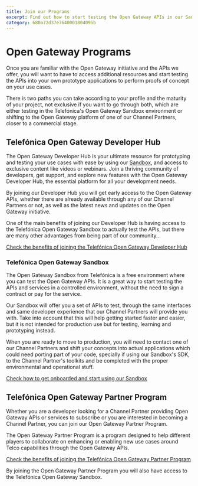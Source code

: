 ```yaml
---
title: Join our Programs
excerpt: Find out how to start testing the Open Gateway APIs in our Sandbox or go commercial with one of our Channel Partners
category: 680a72d37e7640001804095b
---
```


# Open Gateway Programs 

Once you are familiar with the Open Gateway initiative and the APIs we offer, you will want to have to access additional resources and start testing the APIs into your own prototype applications to perform proofs of concept on your use cases.

There is two paths you can take according to your profile and the maturity of your project, not exclusive if you want to go through both, which are either testing in the Telefónica's Open Gateway Sandbox environment or shifting to the Open Gateway platform of one of our Channel Partners, closer to a commercial stage.

## Telefónica Open Gateway Developer Hub

The Open Gateway Developer Hub is your ultimate resource for prototyping and testing your use cases with ease by using our [Sandbox](/docs/sandbox), and access to exclusive content like videos or webinars. Join a thriving community of developers, get support, and explore new features with the Open Gateway Developer Hub, the essential platform for all your development needs.

By joining our Developer Hub you will get early access to the Open Gateway APIs, whether there are already available through any of our Channel Partners or not, as well as the latest news and updates on the Open Gateway initiative.

One of the main benefits of joining our Developer Hub is having access to the Telefónica Open Gateway Sandbox to actually test the APIs, but there are many other advantages from being part of our community...

<a href="https://opengateway.telefonica.com/en/developer-hub" target="_blank">Check the benefits of joining the Telefónica Open Gateway Developer Hub</a>

### Telefónica Open Gateway Sandbox

The Open Gateway Sandbox from Telefónica is a free environment where you can test the Open Gateway APIs. It is a great way to start testing the APIs and services in a controlled environment, without the need to sign a contract or pay for the service.

Our Sandbox will offer you a set of APIs to test, through the same interfaces and same developer experience that our Channel Partners will provide you with. Take into account that this will help getting started faster and easier, but it is not intended for production use but for testing, learning and prototyping instead.

When you are ready to move to production, you will need to contact one of our Channel Partners and shift your concepts into actual applications which could need porting part of your code, specially if using our Sandbox's SDK, to the Channel Partner's toolkits and be completed with the proper environmental and operational stuff.

[Check how to get onboarded and start using our Sandbox](/docs/usethesandbox)

## Telefónica Open Gateway Partner Program

Whether you are a developer looking for a Channel Partner providing Open Gateway APIs or services to subscribe or you are interested in becoming a Channel Partner, you can join our Open Gateway Partner Program.

The Open Gateway Partner Program is a program designed to help different players to collaborate on enhancing or enabling new use cases around Telco capabilities through the Open Gateway APIs.

<a href="https://opengateway.telefonica.com/en/partner-program" target="_blank">Check the benefits of joining the Telefónica Open Gateway Partner Program</a>

By joining the Open Gateway Partner Program you will also have access to the Telefónica Open Gateway Sandbox.